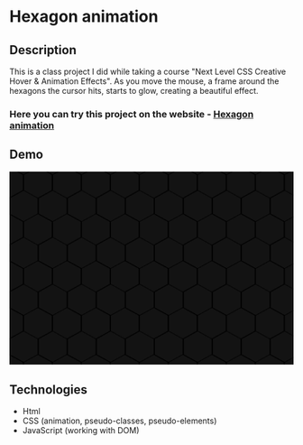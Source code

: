 # Hexagon animation

## Description
This is a class project I did while taking a course "Next Level CSS Creative Hover & Animation Effects". As you move the mouse, a frame around the hexagons the cursor hits, starts to glow, creating a beautiful effect.

### Here you can try this project on the website - [Hexagon animation](https://nathanbailie.github.io/Hexagon-Animation/ "Click to visit")

## Demo
<img src="https://github.com/NathanBailie/Hexagon-Animation/raw/main/assets/gif/demo.gif" width="600" />

## Technologies
* Html 
* CSS (animation, pseudo-classes, pseudo-elements)
* JavaScript (working with DOM)